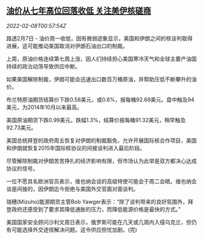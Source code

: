 <!--1644282062000-->
[油价从七年高位回落收低 关注美伊核磋商](https://cn.reuters.com/article/oil-close-0207-mon-idCNKBS2KD021)
------

<div><i>2022-02-08T00:57:54Z</i></div><p>路透2月7日 - 油价周一收低，因有微弱迹象显示，美国和伊朗之间的核谈判取得进展，这可能推动美国取消对伊朗石油出口的制裁。</p><p>上周，原油价格连续第七周上涨，因人们持续担心美国寒冷天气和全球主要产油国持续的政治动荡导致供应中断。</p><p>如果美国解除制裁，伊朗可能会迅速出口数百万桶原油，并帮助压低不断攀升的油价。</p><p>布兰特原油期货结算价下跌0.58美元，或0.6%，报每桶92.69美元。盘中触及94美元，为2014年10月以来最高。</p><p>美国原油期货下跌0.99美元，跌幅1.3%，结算价报每桶91.32美元，稍早触及92.73美元。</p><p>美国总统拜登的政府周五恢复对伊朗的制裁豁免，允许开展国际核合作项目，美国和伊朗就恢复2015年国际核协议的间接谈判进入最后阶段。</p><p>尽管解除制裁对伊朗苦苦挣扎的经济影响有限，但市场认为此举是双方都决心达成协议的信号。</p><p>一位不愿具名欧洲官员表示，维也纳会谈的高级特使可能会于周二会晤。维也纳会谈是间接的，因伊朗迄今拒绝与美国外交官面对面谈判。</p><p>瑞穗(Mizuho)能源期货主管Bob Yawger表示：“除了谈判带来的良好氛围外，拜登政府还感受到了要求其降低通胀的压力，而降低能源价格是最快的方式。”</p><p>美国国家安全顾问沙利文周日表示，俄罗斯可能在几天或几周内入侵乌克兰，但仍有可能选择外交途径解决问题。这令供应担忧加剧。(完)</p>
